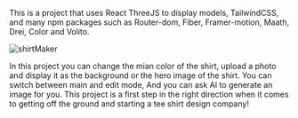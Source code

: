 This is a project that uses React ThreeJS to display models, TailwindCSS, and many npm packages such as Router-dom, Fiber, Framer-motion, Maath, Drei, Color and Volito.

![shirtMaker](https://github.com/theElephants/React_3D_Shirt_Maker/assets/50935468/71f5a31e-6fd8-4f1d-bb92-4d118c1a5b79)

In this project you can change the mian color of the shirt, upload a photo and display it as the background or the hero image of the shirt. You can switch between main and edit mode, And you can ask AI to generate an image for you. 
This project is a first step in the right direction when it comes to getting off the ground and starting a tee shirt design company!

